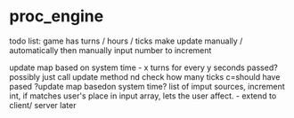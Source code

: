 # proc_engine

todo list:
game has turns / hours / ticks 
	make update manually / automatically then manually input number to 
	increment

update map based on system time - x turns for every y seconds passed?
possibly just call update method nd check how many ticks c=should have 
pased 
?update map basedon system time?
list of imput sources, increment int, if matches user's place in input array,
lets the user affect. - extend to client/ server later
